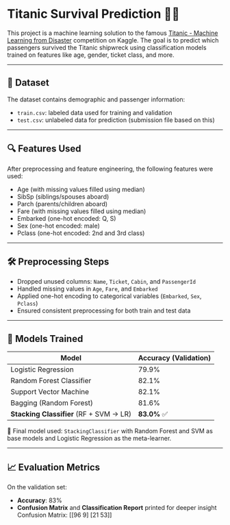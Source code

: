 # Titanic Survival Prediction 🚢🎯

This project is a machine learning solution to the famous [Titanic - Machine Learning from Disaster](https://www.kaggle.com/competitions/titanic) competition on Kaggle. The goal is to predict which passengers survived the Titanic shipwreck using classification models trained on features like age, gender, ticket class, and more.

---

## 📂 Dataset

The dataset contains demographic and passenger information:
- `train.csv`: labeled data used for training and validation
- `test.csv`: unlabeled data for prediction (submission file based on this)

---

## 🔍 Features Used

After preprocessing and feature engineering, the following features were used:
- Age (with missing values filled using median)
- SibSp (siblings/spouses aboard)
- Parch (parents/children aboard)
- Fare (with missing values filled using median)
- Embarked (one-hot encoded: Q, S)
- Sex (one-hot encoded: male)
- Pclass (one-hot encoded: 2nd and 3rd class)

---

## 🛠 Preprocessing Steps

- Dropped unused columns: `Name`, `Ticket`, `Cabin`, and `PassengerId`
- Handled missing values in `Age`, `Fare`, and `Embarked`
- Applied one-hot encoding to categorical variables (`Embarked`, `Sex`, `Pclass`)
- Ensured consistent preprocessing for both train and test data

---

## 🧠 Models Trained

| Model                     | Accuracy (Validation) |
|--------------------------|------------------------|
| Logistic Regression       | 79.9%                  |
| Random Forest Classifier  | 82.1%                  |
| Support Vector Machine    | 82.1%                  |
| Bagging (Random Forest)   | 81.6%                  |
| **Stacking Classifier** (RF + SVM → LR) | **83.0%** ✅ |

📌 Final model used: `StackingClassifier` with Random Forest and SVM as base models and Logistic Regression as the meta-learner.

---

## 📈 Evaluation Metrics

On the validation set:
- **Accuracy**: 83%
- **Confusion Matrix** and **Classification Report** printed for deeper insight
Confusion Matrix:
 [[96  9]
 [21 53]]




